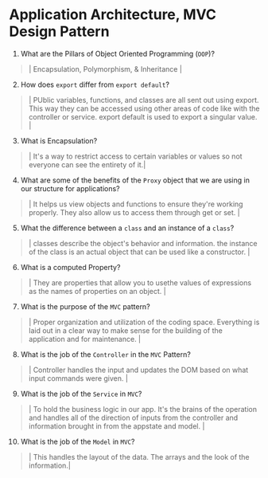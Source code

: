 # Application Architecture, MVC Design Pattern
01. What are the Pillars of Object Oriented Programming (`OOP`)?
  
  > | Encapsulation, Polymorphism, & Inheritance |

02. How does `export` differ from `export default`?
  
  > | PUblic variables, functions, and classes are all sent out using export. This way they can be accessed using other areas of code like with the controller or service. export default is used to export a singular value. |

03. What is Encapsulation?
  
  > | It's a way to restrict access to certain variables or values so not everyone can see the entirety of it.|

04. What are some of the benefits of the `Proxy` object that we are using in our structure for applications?
  
  > | It helps us view objects and functions to ensure they're working properly. They also allow us to access them through get or set. |

05. What the difference between a `class` and an instance of a `class`?
  
  > | classes describe the object's behavior and information. the instance of the class is an actual object that can be used like a constructor. |

06. What is a computed Property?
  
  > | They are properties that allow you to usethe values of expressions as the names of properties on an object. |

07. What is the purpose of the `MVC` pattern?
  
  > | Proper organization and utilization of the coding space. Everything is laid out in a clear way to make sense for the building of the application and for maintenance.  |

08. What is the job of the `Controller` in the `MVC` Pattern?
  
  > | Controller handles the input and updates the DOM based on what input commands were given.  |

09. What is the job of the `Service` in `MVC`?
  
  > | To hold the business logic in our app. It's the brains of the operation and handles all of the direction of inputs from the controller and information brought in from the appstate and model. |

10. What is the job of the `Model` in `MVC`?
  
  > | This handles the layout of the data. The arrays and the look of the information.|